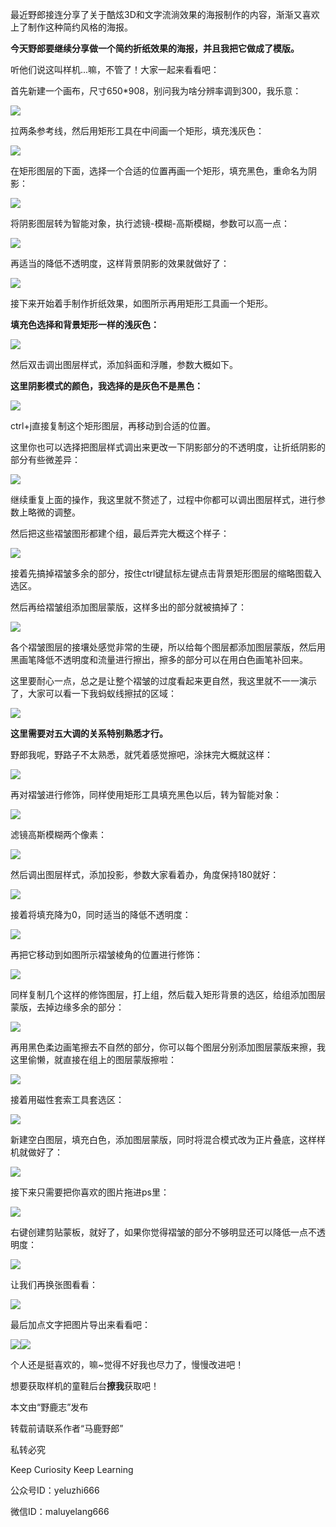 最近野郎接连分享了关于酷炫3D和文字流淌效果的海报制作的内容，渐渐又喜欢上了制作这种简约风格的海报。  

**今天野郎要继续分享做一个简约折纸效果的海报，并且我把它做成了模版。**

听他们说这叫样机...嘛，不管了！大家一起来看看吧：

首先新建一个画布，尺寸650\*908，别问我为啥分辨率调到300，我乐意：

![](https://pic3.zhimg.com/v2-fef6cbc3c5325bc90c61e44a3a26caca_r.jpg)

拉两条参考线，然后用矩形工具在中间画一个矩形，填充浅灰色：

![](https://pic3.zhimg.com/v2-cf58d903198a0a8cc8d5c4377d8829ca_r.jpg)

在矩形图层的下面，选择一个合适的位置再画一个矩形，填充黑色，重命名为阴影：

![](https://pic3.zhimg.com/v2-55f69c881e364ee4701317dc1a449ad6_r.jpg)

将阴影图层转为智能对象，执行滤镜-模糊-高斯模糊，参数可以高一点：

![](https://pic2.zhimg.com/v2-e76c56e9087380a9faf2ca67436e5cd1_r.jpg)

再适当的降低不透明度，这样背景阴影的效果就做好了：

![](https://pic3.zhimg.com/v2-d9f1be82b35f948dfd13c9939f49634e_r.jpg)

接下来开始着手制作折纸效果，如图所示再用矩形工具画一个矩形。

**填充色选择和背景矩形一样的浅灰色：**

![](https://pic2.zhimg.com/v2-e966912208c0c57e852351dce9044649_r.jpg)

然后双击调出图层样式，添加斜面和浮雕，参数大概如下。

**这里阴影模式的颜色，我选择的是灰色不是黑色：**

![](https://pic2.zhimg.com/v2-aec0481129917d3ae6f359c14b34951d_r.jpg)

ctrl+j直接复制这个矩形图层，再移动到合适的位置。

这里你也可以选择把图层样式调出来更改一下阴影部分的不透明度，让折纸阴影的部分有些微差异：

![](https://pic3.zhimg.com/v2-54360d7561a6999c2518f4de9bc98a26_r.jpg)

继续重复上面的操作，我这里就不赘述了，过程中你都可以调出图层样式，进行参数上略微的调整。

然后把这些褶皱图形都建个组，最后弄完大概这个样子：

![](https://pic2.zhimg.com/v2-9578cff89b3eb50d88e4f5c038f28dd5_r.jpg)

接着先搞掉褶皱多余的部分，按住ctrl键鼠标左键点击背景矩形图层的缩略图载入选区。

然后再给褶皱组添加图层蒙版，这样多出的部分就被搞掉了：

![](https://pic4.zhimg.com/v2-7088d425fd63d18afeea621e7159c03b_r.jpg)

各个褶皱图层的接壤处感觉非常的生硬，所以给每个图层都添加图层蒙版，然后用黑画笔降低不透明度和流量进行擦出，擦多的部分可以在用白色画笔补回来。

这里要耐心一点，总之是让整个褶皱的过度看起来更自然，我这里就不一一演示了，大家可以看一下我蚂蚁线擦拭的区域：

![](https://pic2.zhimg.com/v2-68d49ce4f983a6a2abb5c087a167e96d_r.jpg)

**这里需要对五大调的关系特别熟悉才行。**

野郎我呢，野路子不太熟悉，就凭着感觉擦吧，涂抹完大概就这样：

![](https://pic1.zhimg.com/v2-0f600e67aee81298a7bafc0347ad6070_r.jpg)

再对褶皱进行修饰，同样使用矩形工具填充黑色以后，转为智能对象：

![](https://pic3.zhimg.com/v2-6e2d52fee994da9debc8f2aa781ca416_r.jpg)

滤镜高斯模糊两个像素：

![](https://pic3.zhimg.com/v2-8916cb76ed2b34e486ccf571019fd0a2_r.jpg)

然后调出图层样式，添加投影，参数大家看着办，角度保持180就好：

![](https://pic4.zhimg.com/v2-affc2f6525355c998b72dcf74f5937e7_r.jpg)

接着将填充降为0，同时适当的降低不透明度：

![](https://pic4.zhimg.com/v2-001ff184c744baedc2dfc6f8e0d22b8f_r.jpg)

再把它移动到如图所示褶皱棱角的位置进行修饰：

![](https://pic1.zhimg.com/v2-f5828583a52a268dcf4833710e6f1bec_r.jpg)

同样复制几个这样的修饰图层，打上组，然后载入矩形背景的选区，给组添加图层蒙版，去掉边缘多余的部分：

![](https://pic4.zhimg.com/v2-42a477fcca8a26a5a42bfb26df0fa8e3_r.jpg)

再用黑色柔边画笔擦去不自然的部分，你可以每个图层分别添加图层蒙版来擦，我这里偷懒，就直接在组上的图层蒙版擦啦：

![](https://pic1.zhimg.com/v2-4898713003de8b83d3595a9af0fd3604_r.jpg)

接着用磁性套索工具套选区：

![](https://pic4.zhimg.com/v2-4ce8d27b119c79ee47e1a0c83effdb47_r.jpg)

新建空白图层，填充白色，添加图层蒙版，同时将混合模式改为正片叠底，这样样机就做好了：

![](https://pic3.zhimg.com/v2-bff6d173e54065936180ec5f555804fa_r.jpg)

接下来只需要把你喜欢的图片拖进ps里：

![](https://pic1.zhimg.com/v2-e908b28617ca07014330a90c3d8e83d4_r.jpg)

右键创建剪贴蒙板，就好了，如果你觉得褶皱的部分不够明显还可以降低一点不透明度：

![](https://pic3.zhimg.com/v2-5b7a20529298561eaf58ef443e0da7f2_r.jpg)

让我们再换张图看看：

![](https://pic4.zhimg.com/v2-d75c281de7818b450529ef81f9265577_r.jpg)

最后加点文字把图片导出来看看吧：

![](https://pic2.zhimg.com/v2-68452d97fdd193c8a9919d623a459dc9_r.jpg)![](https://pic3.zhimg.com/v2-236d6a9a9a6ef9dce7f8d9ee05055f02_r.jpg)

个人还是挺喜欢的，嘛~觉得不好我也尽力了，慢慢改进吧！

想要获取样机的童鞋后台**撩我**获取吧！

本文由“野鹿志”发布

转载前请联系作者“马鹿野郎”

私转必究

Keep Curiosity Keep Learning

公众号ID：yeluzhi666

微信ID：maluyelang666